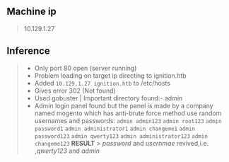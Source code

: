 ## **Machine ip** 
> 10.129.1.27
## **Inference**
> - Only port 80 open (server running)
> - Problem loading on target ip directing to ignition.htb
> - Added `10.129.1.27 ignition.htb` to /etc/hosts
> - Gives error 302 (Not found)
> - Used gobuster | Important directory found:- admin
> - Admin login panel found but the panel is made by a company named mogento which has anti-brute force method use random usernames and passwords:
	`admin admin123`
	`admin root123`
	`admin password1`
	`admin administrator1`
	`admin changeme1`
	`admin password123`
	`admin qwerty123`
	`admin administrator123`
	`admin changeme123`
**RESULT** > *password* and *usernmae* revived,i.e. ,*qwerty123* and *admin*
